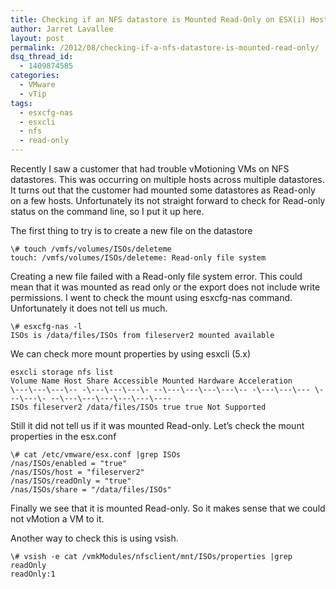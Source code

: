 ```yaml
---
title: Checking if an NFS datastore is Mounted Read-Only on ESX(i) Host
author: Jarret Lavallee
layout: post
permalink: /2012/08/checking-if-a-nfs-datastore-is-mounted-read-only/
dsq_thread_id:
  - 1409874585
categories:
  - VMware
  - vTip
tags:
  - esxcfg-nas
  - esxcli
  - nfs
  - read-only
---
```

Recently I saw a customer that had trouble vMotioning VMs on NFS datastores. This was occurring on multiple hosts across multiple datastores. It turns out that the customer had mounted some datastores as Read-only on a few hosts. Unfortunately its not straight forward to check for Read-only status on the command line, so I put it up here.

The first thing to try is to create a new file on the datastore

	  
	\# touch /vmfs/volumes/ISOs/deleteme  
	touch: /vmfs/volumes/ISOs/deleteme: Read-only file system  
	

Creating a new file failed with a Read-only file system error. This could mean that it was mounted as read only or the export does not include write permissions. I went to check the mount using esxcfg-nas command. Unfortunately it does not tell us much.

	  
	\# esxcfg-nas -l  
	ISOs is /data/files/ISOs from fileserver2 mounted available  
	

We can check more mount properties by using esxcli (5.x)

	  
	esxcli storage nfs list  
	Volume Name Host Share Accessible Mounted Hardware Acceleration  
	\---\---\---\-- -\---\---\---\- --\---\---\---\---\-- -\---\---\--- \---\---\- --\---\---\---\---\---\----  
	ISOs fileserver2 /data/files/ISOs true true Not Supported  
	

Still it did not tell us if it was mounted Read-only. Let&#8217;s check the mount properties in the esx.conf

	  
	\# cat /etc/vmware/esx.conf |grep ISOs  
	/nas/ISOs/enabled = "true"  
	/nas/ISOs/host = "fileserver2"  
	/nas/ISOs/readOnly = "true"  
	/nas/ISOs/share = "/data/files/ISOs"  
	

Finally we see that it is mounted Read-only. So it makes sense that we could not vMotion a VM to it.

Another way to check this is using vsish.

	  
	\# vsish -e cat /vmkModules/nfsclient/mnt/ISOs/properties |grep readOnly  
	readOnly:1  
	

<p class="wp-flattr-button">
  <a class="FlattrButton" style="display:none;" href="http://virtuallyhyper.com/2012/08/checking-if-a-nfs-datastore-is-mounted-read-only/" title=" Checking if an NFS datastore is Mounted Read-Only on ESX(i) Host" rev="flattr;uid:virtuallyhyper;language:en_GB;category:text;tags:esxcfg-nas,esxcli,nfs,read-only,blog;button:compact;">Recently I saw a customer that had trouble vMotioning VMs on NFS datastores. This was occurring on multiple hosts across multiple datastores. It turns out that the customer had mounted...</a>
</p>